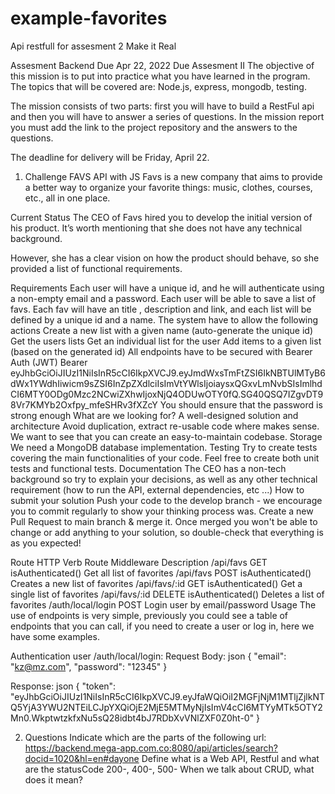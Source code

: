 # example-favorites
Api restfull for assesment 2 Make it Real 

Assesment Backend
Due Apr 22, 2022
Due
Assesment II
The objective of this mission is to put into practice what you have learned in the program. The topics that will be covered are: Node.js, express, mongodb, testing.

The mission consists of two parts: first you will have to build a RestFul api and then you will have to answer a series of questions. In the mission report you must add the link to the project repository and the answers to the questions.

The deadline for delivery will be Friday, April 22.

1. Challenge
FAVS API with JS
Favs is a new company that aims to provide a better way to organize your favorite things: music, clothes, courses, etc., all in one place.

Current Status
The CEO of Favs hired you to develop the initial version of his product. It’s worth mentioning that she does not have any technical background.

However, she has a clear vision on how the product should behave, so she provided a list of functional requirements.

Requirements
Each user will have a unique id, and he will authenticate using a non-empty email and a password.
Each user will be able to save a list of favs. Each fav will have an title , description and link, and each list will be defined by a unique id and a name.
The system have to allow the following actions
Create a new list with a given name (auto-generate the unique id)
Get the users lists
Get an individual list for the user
Add items to a given list (based on the generated id)
All endpoints have to be secured with Bearer Auth (JWT) Bearer eyJhbGciOiJIUzI1NiIsInR5cCI6IkpXVCJ9.eyJmdWxsTmFtZSI6IkNBTUlMTyB6dWx1YWdhIiwicm9sZSI6InZpZXdlciIsImVtYWlsIjoiaysxQGxvLmNvbSIsImlhdCI6MTY0ODg0Mzc2NCwiZXhwIjoxNjQ4ODUwOTY0fQ.SG40QSQ7IZgvDT98Vr7KMYb2Oxfpy_mfeSHRv3fXZcY
You should ensure that the password is strong enough
What are we looking for?
A well-designed solution and architecture Avoid duplication, extract re-usable code where makes sense. We want to see that you can create an easy-to-maintain codebase.
Storage We need a MongoDB database implementation.
Testing Try to create tests covering the main functionalities of your code. Feel free to create both unit tests and functional tests.
Documentation The CEO has a non-tech background so try to explain your decisions, as well as any other technical requirement (how to run the API, external dependencies, etc ...)
How to submit your solution
Push your code to the develop branch - we encourage you to commit regularly to show your thinking process was.
Create a new Pull Request to main branch & merge it.
Once merged you won't be able to change or add anything to your solution, so double-check that everything is as you expected!

Route	HTTP Verb	Route Middleware	Description
/api/favs	GET	isAuthenticated()	Get all list of favorites
/api/favs	POST	isAuthenticated()	Creates a new list of favorites
/api/favs/:id	GET	isAuthenticated()	Get a single list of favorites
/api/favs/:id	DELETE	isAuthenticated()	Deletes a list of favorites
/auth/local/login	POST		Login user by email/password
Usage
The use of endpoints is very simple, previously you could see a table of endpoints that you can call, if you need to create a user or log in, here we have some examples.

Authentication user /auth/local/login:
Request Body:
json
{
"email": "kz@mz.com",
"password": "12345"
}

Response:
json
{
"token": "eyJhbGciOiJIUzI1NiIsInR5cCI6IkpXVCJ9.eyJfaWQiOiI2MGFjNjM1MTljZjlkNTQ5YjA3YWU2NTEiLCJpYXQiOjE2MjE5MTMyNjIsImV4cCI6MTYyMTk5OTY2Mn0.WkptwtzkfxNu5sQ28idbt4bJ7RDbXvVNlZXF0Z0ht-0"
}

2. Questions
Indicate which are the parts of the following url: https://backend.mega-app.com.co:8080/api/articles/search?docid=1020&hl=en#dayone
Define what is a Web API, Restful and what are the statusCode 200-, 400-, 500-
When we talk about CRUD, what does it mean?
